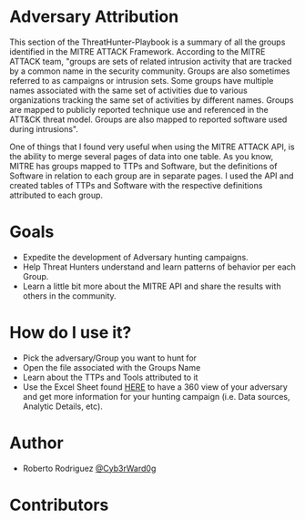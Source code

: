 # Adversary Attribution
This section of the ThreatHunter-Playbook is a summary of all the groups identified in the MITRE ATTACK Framework. According to the MITRE ATTACK team, "groups are sets of related intrusion activity that are tracked by a common name in the security community. Groups are also sometimes referred to as campaigns or intrusion sets. Some groups have multiple names associated with the same set of activities due to various organizations tracking the same set of activities by different names. Groups are mapped to publicly reported technique use and referenced in the ATT&CK threat model. Groups are also mapped to reported software used during intrusions".

One of things that I found very useful when using the MITRE ATTACK API, is the ability to merge several pages of data into one table. As you know, MITRE has groups mapped to TTPs and Software, but the definitions of Software in relation to each group are in separate pages. I used the API and created tables of TTPs and Software with the respective definitions attributed to each group.

# Goals
* Expedite the development of Adversary hunting campaigns.
* Help Threat Hunters understand and learn patterns of behavior per each Group.
* Learn a little bit more about the MITRE API and share the results with others in the community.


# How do I use it?
* Pick the adversary/Group you want to hunt for
* Open the file associated with the Groups Name
* Learn about the TTPs and Tools attributed to it
* Use the Excel Sheet found [HERE](https://github.com/Cyb3rWard0g/Invoke-ATTACKAPI/blob/master/examples/ATTACK_ALL.xlsx) to have a 360 view of your adversary and get more information for your hunting campaign (i.e. Data sources, Analytic Details, etc). 

# Author
* Roberto Rodriguez [@Cyb3rWard0g](https://twitter.com/Cyb3rWard0g)

# Contributors
